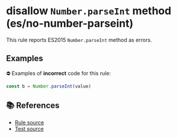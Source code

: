 # disallow `Number.parseInt` method (es/no-number-parseint)

This rule reports ES2015 `Number.parseInt` method as errors.

## Examples

⛔ Examples of **incorrect** code for this rule:

```js
const b = Number.parseInt(value)
```

## 📚 References

- [Rule source](../../lib/rules/no-number-parseint.js)
- [Test source](../../tests/lib/rules/no-number-parseint.js)
